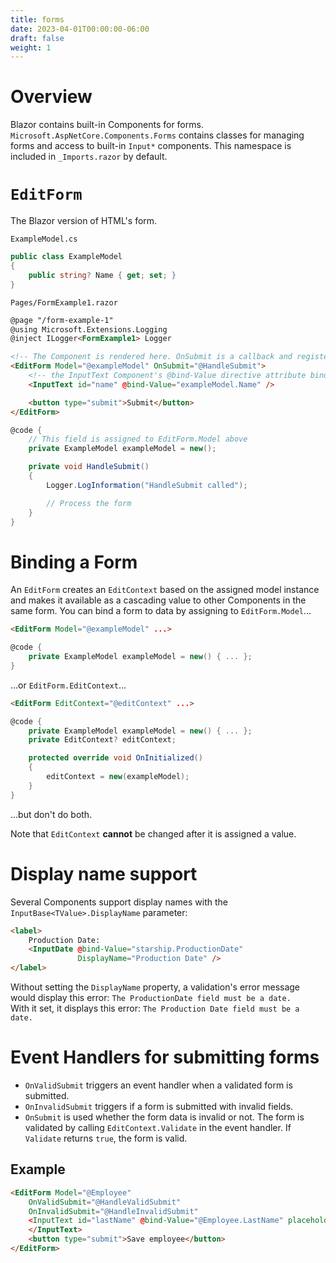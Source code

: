 ```yaml
---
title: forms
date: 2023-04-01T00:00:00-06:00
draft: false
weight: 1
---
```


# Overview
Blazor contains built-in Components for forms.  `Microsoft.AspNetCore.Components.Forms` contains classes for managing forms and access to built-in `Input*` components.  This namespace is included in `_Imports.razor` by default.

# `EditForm`
The Blazor version of HTML's form.

`ExampleModel.cs`
```cs
public class ExampleModel
{
    public string? Name { get; set; }
}
```

`Pages/FormExample1.razor`
```html
@page "/form-example-1"
@using Microsoft.Extensions.Logging
@inject ILogger<FormExample1> Logger

<!-- The Component is rendered here. OnSubmit is a callback and registers HandleSubmit as the handler: -->
<EditForm Model="@exampleModel" OnSubmit="@HandleSubmit">
    <!-- the InputText Component's @bind-Value directive attribute binds example.Model.Name to InputText's Value property: -->
    <InputText id="name" @bind-Value="exampleModel.Name" />

    <button type="submit">Submit</button>
</EditForm>
```
```cs
@code {
    // This field is assigned to EditForm.Model above
    private ExampleModel exampleModel = new();

    private void HandleSubmit()
    {
        Logger.LogInformation("HandleSubmit called");

        // Process the form
    }
}
```

# Binding a Form
An `EditForm` creates an `EditContext` based on the assigned model instance and makes it available as a cascading value to other Components in the same form. You can bind a form to data by assigning to `EditForm.Model`...
```html
<EditForm Model="@exampleModel" ...>
```
```cs
@code {
    private ExampleModel exampleModel = new() { ... };
}
```
...or `EditForm.EditContext`...
```html
<EditForm EditContext="@editContext" ...>
```
```cs
@code {
    private ExampleModel exampleModel = new() { ... };
    private EditContext? editContext;

    protected override void OnInitialized()
    {
        editContext = new(exampleModel);
    }
}
```
...but don't do both.

Note that `EditContext` **cannot** be changed after it is assigned a value.

# Display name support
Several Components support display names with the `InputBase<TValue>.DisplayName` parameter:
```html
<label>
    Production Date:
    <InputDate @bind-Value="starship.ProductionDate" 
               DisplayName="Production Date" />
</label>
```
Without setting the `DisplayName` property, a validation's error message would display this error: `The ProductionDate field must be a date.`  
With it set, it displays this error: `The Production Date field must be a date.`

# Event Handlers for submitting forms
- `OnValidSubmit` triggers an event handler when a validated form is submitted.    
- `OnInvalidSubmit` triggers if a form is submitted with invalid fields.  
- `OnSubmit` is used whether the form data is invalid or not.  The form is validated by calling `EditContext.Validate` in the event handler.  If `Validate` returns `true`, the form is valid.

## Example
```html
<EditForm Model="@Employee"
    OnValidSubmit="@HandleValidSubmit"
    OnInvalidSubmit="@HandleInvalidSubmit"
    <InputText id="lastName" @bind-Value="@Employee.LastName" placeholder="Enter last name">
    </InputText>
    <button type="submit">Save employee</button>
</EditForm>
```
